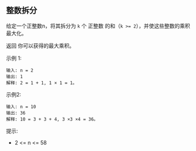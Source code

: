 ## 整数拆分

给定一个正整数n，将其拆分为 `k` 个 正整数 的和（`k >= 2`），并使这些整数的乘积最大化。

返回 你可以获得的最大乘积。

示例 1:

```
输入: n = 2
输出: 1
解释: 2 = 1 + 1, 1 × 1 = 1。
```

示例2:

```
输入: n = 10
输出: 36
解释: 10 = 3 + 3 + 4, 3 ×3 ×4 = 36。
```

提示:

* 2 <= n <= 58
